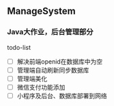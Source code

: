 ## ManageSystem
### Java大作业，后台管理部分
 todo-list
- [ ] 解决前端openid在数据库中为空
- [ ] 管理端自动刷新同步数据库
- [ ] 管理端美化
- [ ] 微信支付功能添加
- [ ] 小程序及后台、数据库部署到网络
